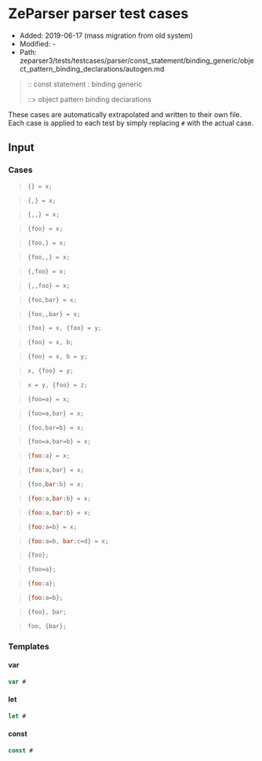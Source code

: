 # ZeParser parser test cases

- Added: 2019-06-17 (mass migration from old system)
- Modified: -
- Path: zeparser3/tests/testcases/parser/const_statement/binding_generic/object_pattern_binding_declarations/autogen.md

> :: const statement : binding generic
>
> ::> object pattern binding declarations

These cases are automatically extrapolated and written to their own file.
Each case is applied to each test by simply replacing `#` with the actual case.

## Input

### Cases

> `````js
> {} = x;
> `````

> `````js
> {,} = x;
> `````

> `````js
> {,,} = x;
> `````

> `````js
> {foo} = x;
> `````

> `````js
> {foo,} = x;
> `````

> `````js
> {foo,,} = x;
> `````

> `````js
> {,foo} = x;
> `````

> `````js
> {,,foo} = x;
> `````

> `````js
> {foo,bar} = x;
> `````

> `````js
> {foo,,bar} = x;
> `````

> `````js
> {foo} = x, {foo} = y;
> `````

> `````js
> {foo} = x, b;
> `````

> `````js
> {foo} = x, b = y;
> `````

> `````js
> x, {foo} = y;
> `````

> `````js
> x = y, {foo} = z;
> `````

> `````js
> {foo=a} = x;
> `````

> `````js
> {foo=a,bar} = x;
> `````

> `````js
> {foo,bar=b} = x;
> `````

> `````js
> {foo=a,bar=b} = x;
> `````

> `````js
> {foo:a} = x;
> `````

> `````js
> {foo:a,bar} = x;
> `````

> `````js
> {foo,bar:b} = x;
> `````

> `````js
> {foo:a,bar:b} = x;
> `````

> `````js
> {foo:a,bar:b} = x;
> `````

> `````js
> {foo:a=b} = x;
> `````

> `````js
> {foo:a=b, bar:c=d} = x;
> `````

> `````js
> {foo};
> `````

> `````js
> {foo=a};
> `````

> `````js
> {foo:a};
> `````

> `````js
> {foo:a=b};
> `````

> `````js
> {foo}, bar;
> `````

> `````js
> foo, {bar};
> `````

### Templates

#### var

`````js
var #
`````

#### let

`````js
let #
`````

#### const

`````js
const #
`````
